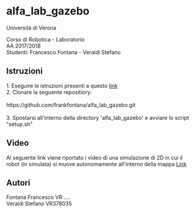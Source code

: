 # alfa_lab_gazebo
Università di Verona

Corso di Robotica - Laboratorio <br>
AA 2017/2018 <br>
Studenti: Francesco Fontana - Veraldi Stefano <br>

<strong> <h2>  Istruzioni </h2>  </strong>
<p>
1. Eseguire le istruzioni presenti a questo <a href="http://emanual.robotis.com/docs/en/platform/turtlebot3/pc_setup/">link</a> <br>
2. Clonare la seguente repositiory: <br> <br>
https://github.com/frankfontana/alfa_lab_gazebo.git <br> <br>
3. Spostarsi all'interno della directory 'alfa_lab_gazebo' e avviare lo script "setup.sh" <br>
</p>
<strong> <h2> Video </h2> </strong>

Al seguente link viene riportato i video di una simulazione di 2D in cui il robot (in simulata) si muove autonomamente all'interno della mappa
<a href="https://drive.google.com/open?id=11Y_Ipf1d9_DnDovqJzs5m8bk4dmJ4GJb"> Link </a>


<strong> <h2> Autori </h2> </strong>
Fontana Francesco VR .... <br>
Veraldi Stefano VR378035

